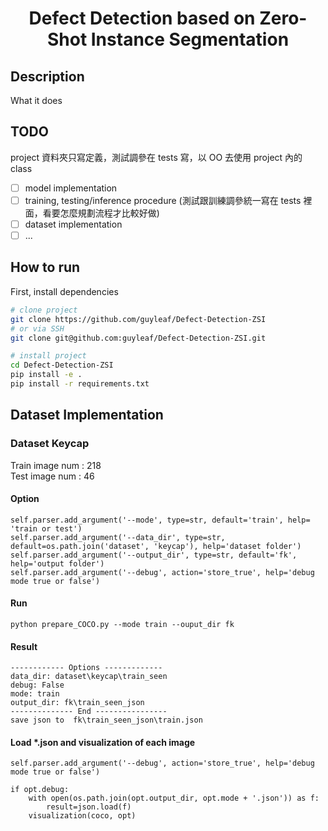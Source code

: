 <div align="center">

# Defect Detection based on Zero-Shot Instance Segmentation

</div>

## Description

What it does

## TODO
project 資料夾只寫定義，測試調參在 tests 寫，以 OO 去使用 project 內的 class
* [ ] model implementation
* [ ] training, testing/inference procedure (測試跟訓練調參統一寫在 tests 裡面，看要怎麼規劃流程才比較好做)
* [ ] dataset implementation
* [ ] ...

## How to run

First, install dependencies

```bash
# clone project
git clone https://github.com/guyleaf/Defect-Detection-ZSI
# or via SSH
git clone git@github.com:guyleaf/Defect-Detection-ZSI.git

# install project
cd Defect-Detection-ZSI
pip install -e .
pip install -r requirements.txt
```
## Dataset Implementation
### Dataset Keycap
Train image num : 218 <br>
Test image num : 46 <br>

#### Option
```
self.parser.add_argument('--mode', type=str, default='train', help= 'train or test')
self.parser.add_argument('--data_dir', type=str, default=os.path.join('dataset', 'keycap'), help='dataset folder')
self.parser.add_argument('--output_dir', type=str, default='fk', help='output folder')
self.parser.add_argument('--debug', action='store_true', help='debug mode true or false')
```
#### Run
```
python prepare_COCO.py --mode train --ouput_dir fk 
```
#### Result
```
------------ Options -------------
data_dir: dataset\keycap\train_seen
debug: False
mode: train
output_dir: fk\train_seen_json
-------------- End ----------------
save json to  fk\train_seen_json\train.json
```
#### Load *.json and visualization of each image
```
self.parser.add_argument('--debug', action='store_true', help='debug mode true or false')

if opt.debug:
    with open(os.path.join(opt.output_dir, opt.mode + '.json')) as f:
        result=json.load(f)
    visualization(coco, opt)
```
